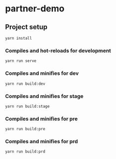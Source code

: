 # partner-demo

## Project setup
```
yarn install
```

### Compiles and hot-reloads for development
```
yarn run serve
```

### Compiles and minifies for dev
```
yarn run build:dev
```

### Compiles and minifies for stage
```
yarn run build:stage
```

### Compiles and minifies for pre
```
yarn run build:pre
```

### Compiles and minifies for prd
```
yarn run build:prd
```




